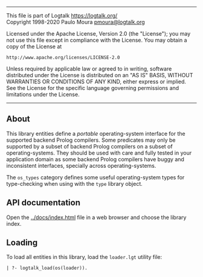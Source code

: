 ________________________________________________________________________

This file is part of Logtalk <https://logtalk.org/>  
Copyright 1998-2020 Paulo Moura <pmoura@logtalk.org>

Licensed under the Apache License, Version 2.0 (the "License");
you may not use this file except in compliance with the License.
You may obtain a copy of the License at

    http://www.apache.org/licenses/LICENSE-2.0

Unless required by applicable law or agreed to in writing, software
distributed under the License is distributed on an "AS IS" BASIS,
WITHOUT WARRANTIES OR CONDITIONS OF ANY KIND, either express or implied.
See the License for the specific language governing permissions and
limitations under the License.
________________________________________________________________________


About
-----

This library entities define a *portable* operating-system interface for the
supported backend Prolog compilers. Some predicates may only be supported
by a subset of backend Prolog compilers on a subset of operating-systems.
They should be used with care and fully tested in your application domain
as some backend Prolog compilers have buggy and inconsistent interfaces,
specially across operating-systems.

The `os_types` category defines some useful operating-system types for
type-checking when using with the `type` library object.


API documentation
-----------------

Open the [../docs/index.html](../docs/index.html) file in a web browser
and choose the library index.


Loading
-------

To load all entities in this library, load the `loader.lgt` utility file:

	| ?- logtalk_load(os(loader)).
